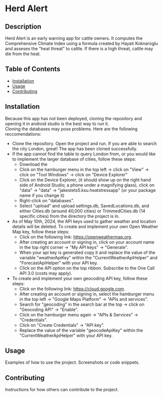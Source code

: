 # Herd Alert

## Description

Herd Alert is an early warning app for cattle owners. It computes the Comprehensive Climate Index using a formula created by Hayati Koknaroglu and asseses the "heat threat" to cattle. If there is a high threat, cattle may die from the heat. 

## Table of Contents

- [Installation](#installation)
- [Usage](#usage)
- [Contributing](#contributing)

## Installation

Because this app has not been deployed, cloning the repository and opening it in android studio is the best way to run it.     
Cloning the databases may pose problems. Here are the following reccomendations:
* Clone the repository. Open the project and run. If you are able to search the city London, great! The app has been cloned successfully.
* If the app cannot find the table to query London from, or you would like to implement the larger database of cities, follow these steps:
  * Download the 
  * Click on the hamburger menu in the top left -> click on "View" -> click on "Tool Windows" -> click on "Device Explorer"
  * Click on the Device Explorer, (it should show up on the right hand side of Android Studio; a phone under a magnifying glass), click on "data" -> "data" -> "jakestets5.ksu.heatstressapp" (or your package name if you change it)
  * Right-click on "databases".
  * Select "upload" and upload settings.db, SavedLocations.db, and either Cities.db (around 40,000 cities) or TrimmedCities.db (14 specific cities) from the directory the project is in.
* As of May 10th, 2024, the API keys used to gather weather and location details will be deleted. To create and implement your own Open Weather Map key, follow these steps:
  * Click on the following link: https://openweathermap.org.
  * After creating an account or signing in, click on your account name in the top right corner -> "My API keys" -> "Generate".
  * When your api key is generated copy it and replace the value of the variable "weatherApiKey" within the "CurrentWeatherApiHelper" and "ForecastApiHelper" with your API key.
  * Click on the API option on the top ribbon. Subscribe to the One Call API 3.0 (costs may apply).
* To create and implement your own geocoding API key, follow these steps:
  * Click on the following link: https://cloud.google.com.
  * After creating an account or signing in, select the hamburger menu in the top left -> "Google Maps Platform" -> "APIs and services".
  * Search for "geocoding" in the search bar at the top -> click on "Geocoding API" -> "Enable".
  * Click on the hamburger menu again -> "APIs & Services" -> "Credentials".
  * Click on "Create Credentials" -> "API key".
  * Replace the value of the variable "geocodeApiKey" within the "CurrentWeatherApiHelper" with your API key.
    
## Usage

Examples of how to use the project. Screenshots or code snippets.

## Contributing

Instructions for how others can contribute to the project.
